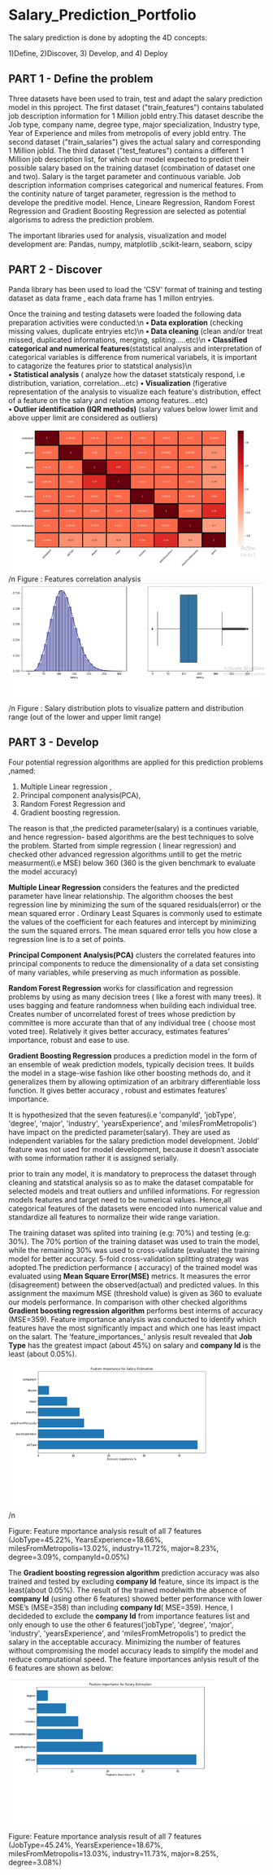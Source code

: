  # Salary_Prediction_Portfolio

The salary prediction is done by adopting the 4D concepts: 

1)Define, 2)Discover, 3) Develop, and 4) Deploy 

## PART 1 - Define the problem

Three datasets have been used to train, test and adapt the salary prediction model in this pproject. The first dataset ("train_features") contains tabulated job description information for 1 Million jobId entry.This dataset describe the Job type, company name, degree type, major specialization, Industry type, Year of Experience and miles from metropolis of every jobId entry. The second dataset ("train_salaries") gives the actual salary and corresponding 1 Million jobId. The third dataset ("test_features") contains a different 1 Million job description list, for which our model expected to predict their possible salary based on the training dataset (combination of dataset one and two). Salary is the target parameter and continuous variable. Job description information comprises categorical and numerical features.  From the continity nature of target parameter, regression is the method to develope the preditive  model. Hence, Lineare Regression, Random Forest Regression and Gradient Boosting Regression are selected as potential algorisms to adress the prediction problem.

 The important libraries used for analysis, visualization and model development are:
        Pandas, numpy, matplotlib ,scikit-learn, seaborn, scipy
        
## PART 2 - Discover

Panda library has been used to load the 'CSV' format of training and testing dataset as data frame , each data frame has 1 millon entryies.

Once the training and testing datasets were loaded  the following data preparation activities were conducted:\n
__•	Data exploration__ (checking missing values, duplicate entryies etc)\n
__•	Data cleaning__ (clean and/or treat missed, duplicated informations, merging, spliting.....etc)\n
__•	Classified categorical and numerical features__(statstical analysis and interpretation of categorical variables is difference from numerical variabels, it is important to catagorize the features prior to statstical analysis)\n  
__•	Statistical analysis__ ( analyze how the dataset statsticaly respond, i.e distribution, variation, correlation...etc)
__•	Visualization__ (figerative representation of the analysis to visualize each feature's distribution, effect of a feature on the salary and relation among features...etc)  
__•	Outlier identification (IQR methods)__ (salary values below lower limit and above upper limit are considered as outliers)

![](https://github.com/Atiabe/Salary_Prediction_Portfolio/blob/master/image1_correlation.png)/n
Figure :  Features correlation analysis 
![](https://github.com/Atiabe/Salary_Prediction_Portfolio/blob/master/image2_salary%20dist%20and%20outlier.png)/n
Figure : Salary distribution plots to visualize pattern and distribution range (out of the lower and upper limit range)
## PART 3 - Develop

Four potential regression algorithms are applied for this prediction problems ,named:  
  1. Multiple Linear regression , 
  2. Principal component analysis(PCA), 
  3. Random Forest Regression and 
  4. Gradient boosting regression. 
  
The reason is that ,the predicted parameter(salary) is a continues  variable, and hence regression- based algorithms are the best techniques to solve the  problem. Started from simple regression ( linear regression) and checked other advanced regression algorithms untill to get the metric measurment(i.e MSE) below 360 (360 is the given benchmark to evaluate the model accuracy)

**Multiple Linear Regression** considers the features and the predicted parameter have  linear relationship. The algorithm chooses the best regression line  by minimizing the sum of the squared residuals(error) or the mean squared error . Ordinary Least Squares  is commonly used to estimate the values of the coefficient for each features and intercept by minimizing the sum the  squared errors. The mean squared error tells you how close a regression line is to a set of points.

**Principal Component Analysis(PCA)** clusters the correlated features into principal components to reduce the dimensionality of a data set consisting of many variables, while preserving as much information as possible.

**Random Forest Regression** works for classification and regression problems by using as many decision trees ( like a forest with many trees). It uses bagging and feature randomness when building each individual tree. Creates number of uncorrelated forest of trees whose prediction by committee is more accurate than that of any individual tree ( choose most voted tree). Relatively it gives better accuracy, estimates features’ importance, robust and ease to use.

**Gradient Boosting Regression** produces a prediction model in the form of an ensemble of weak prediction models, typically decision trees. It builds the model in a stage-wise fashion like other boosting methods do, and it generalizes them by allowing optimization of an arbitrary differentiable loss function.  It gives better accuracy , robust and  estimates features’ importance.

It is hypothesized that the seven features(i.e 'companyId', 'jobType', 'degree', 'major', 'industry',  'yearsExperience', and 'milesFromMetropolis') have impact on the predicted parameter(salary). They are used as independent variables for the salary prediction model development. ‘JobId’ feature was not used for model development, because it doesn’t associate with some information rather it is assigned serially.

prior to train  any model, it is mandatory to preprocess the dataset through cleaning and statstical analysis so as to make the dataset compatable for selected models and treat outliers and unfilled informations.  For regression models features and target need to be numerical values. Hence,all categorical features of the datasets were encoded into numerical value and standardize all features to normalize their wide range variation.
 
The training dataset was splited into training (e.g: 70%) and testing (e.g: 30%). The 70% portion of the training dataset was used to  train the model, while the remaining 30% was used to cross-validate (evaluate) the training model for better accuracy. 5-fold cross-validation splitting strategy was adopted.The prediction performance ( accuracy) of the trained model was evaluated using __Mean Square Error(MSE)__ metrics. It measures the error (disagreement) between the observed(actual) and predicted values. In this assignment the maximum MSE (threshold value) is given as 360 to evaluate our models performance. In comparison with other checked algorithms __Gradient boosting regression algorithm__ performs best interms of accuracy (MSE=359).  Feature importance analysis was conducted to identify which features have the most significantly impact and which one has least impact on the salart. The ‘feature_importances_’ anlysis result revealed that __Job Type__ has the greatest impact (about 45%) on salary and __company Id__ is the least (about 0.05%). 

![](https://github.com/Atiabe/Salary_Prediction_Portfolio/blob/master/image3_Feature%20importance_with%20company.png)/n

Figure: Feature mportance analysis result of all 7 features (JobType=45.22%, YearsExperience=18.66%, milesFromMetropolis=13.02%, industry=11.72%, major=8.23%, degree=3.09%, companyId=0.05%)


The __Gradient boosting regression algorithm__ prediction accuracy was also trained and tested by excluding __company Id__ feature, since its impact is the least(about 0.05%). The result of the trained modelwith the absence of __company Id__ (using other 6 features) showed better performance with lower MSE’s  (MSE=358) than including __company Id__( MSE=359). Hence, I decideded to exclude the __company Id__ from importance features list and only enough to use the other 6 features('jobType', 'degree', 'major', 'industry',  'yearsExperience', and 'milesFromMetropolis') to predict the salary in the acceptable accuracy.  Minimizing  the number of features without compromising the model accuracy leads to simplify the model and  reduce computational speed. The feature importances anlysis result of the 6 features are shown as below:

![](https://github.com/Atiabe/Salary_Prediction_Portfolio/blob/master/image4_Feature%20importance_out%20company.png)

Figure: Feature mportance analysis result of all 7 features (JobType=45.24%, YearsExperience=18.67%, milesFromMetropolis=13.03%, industry=11.73%, major=8.25%, degree=3.08%)




